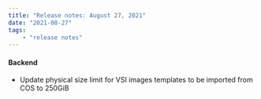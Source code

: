 ```yaml
---
title: "Release notes: August 27, 2021"
date: "2021-08-27"
tags:
    - "release notes"
---
```


#### Backend
- Update physical size limit for VSI images templates to be imported from COS to 250GiB